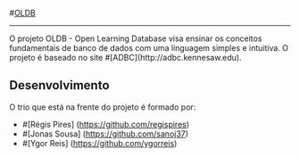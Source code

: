 #[OLDB](https://github.com/ygorreis/OLDB)
<hr>
O projeto OLDB - Open Learning Database visa ensinar os conceitos fundamentais de banco de dados com uma linguagem simples e intuitiva.
O projeto é baseado no site #[ADBC](http://adbc.kennesaw.edu).

## Desenvolvimento

O trio que está na frente do projeto é formado por:
 - #[Régis Pires] (https://github.com/regispires)
 - #[Jonas Sousa] (https://github.com/sanoj37)
 - #[Ygor Reis] (https://github.com/ygorreis)

